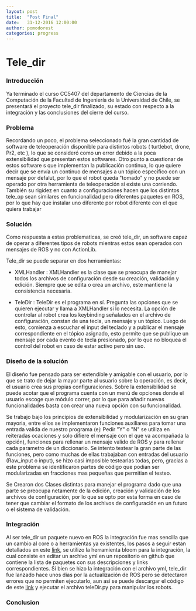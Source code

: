 ```yaml
---
layout: post
title:  "Post Final"
date:   31-12-2016 12:00:00
author: pomodorest
categories: progress
---
```


# Tele_dir

### Introducción 

Ya terminado el curso CC5407 del departamento de Ciencias de la Computación de la Facultad de Ingeniería de la Universidad de Chile, se presentará el proyecto tele_dir finalizado, su estado con respecto a la integración y las conclusiones del cierre del curso.

### Problema

Recordando un poco, el problema seleccionado fué la gran cantidad de software de teleoperación disponible para distintos robots ( turtlebot, drone, Pr2, etc ), lo que se consideró como un error debido a la poca extensibilidad que presentan estos softwares.
Otro punto a cuestionar de estos software s que implementan la publicación continua, lo que quiere decir que se envía un continuo de mensajes a un tópico específico con un mensaje por defalut, por lo que el robot queda "tomado" y no puede ser operado por otra herramienta de teleoperación si existe una corriendo.
También su rigidez en cuanto a configuraciones hacen que los distintos tele_op sean similares en funcionalidad pero diferentes paquetes en ROS, por lo que hay que instalar uno diferente por robot diferente con el que quiera trabajar

### Solución

Como respuesta a estas problematicas, se creó tele_dir, un software capaz de operar a diferentes tipos de robots mientras estos sean operados con mensajes de ROS y no con ActionLib.

Tele_dir se puede separar en dos herramientas:

* XMLHandler : XMLHandler es la clase que se preocupa de manejar todos los archivos de configuración desde su creación, validación y edición. Siempre que se edita o crea un archivo, este mantiene la consistencia necesaria.

* TeleDir :  TeleDir es el programa en sí. Pregunta las opciones que se quieren ejecutar y llama a XMLHandler si lo necesita. La opción de controlar al robot crea los keybinding señalados en el archivo de configuración, constan de una tecla, un mensaje y un tópico. Luego de esto, comienza a escuchar el input del teclado y a publicar el mensaje correspondiente en el tópico asignado, esto permite que se publique un mensaje por cada evento de tecla presionado, por lo que no bloquea el control del robot en caso de estar activo pero sin uso.

### Diseño de la solución

El diseño fue pensado para ser extendible y amigable con el usuario, por lo que se trato de dejar la mayor parte al usuario sobre la operación, es decir, el usuario crea sus propias configuraciones. Sobre la extensibilidad se puede acotar que el programa cuenta con un menú de opciones donde el usuario escoge que módulo correr, por lo que para añadir nuevas funcionalidades basta con crear una nueva opción con su funcionalidad.

Se trabajo bajo los principios de extensibilidad y modularización en su gran mayoria, entre ellos se implementaron funciones auxiliares para tomar una entrada valida de nuestro programa (ej: Pedir  "Y" o "N" se utiliza en reiteradas ocaciones y solo difiere el mensaje con el que va acompañada la opción), funciones para rellenar un mensaje valido de ROS y para rellenar cada parametro de un diccionario. Se intento testear la gran parte de las funciones, pero como muchas de ellas trabajaban con entradas del usuario (Raw_input o input), se hizo casi imposible testearlas todas, pero, gracias a este problema se identificaron partes de código que podian ser modularizadas en fracciones mas pequeñas que permitian el testeo.

Se Crearon dos Clases distintas para manejar el programa dado que una parte se preocupa netamente de la edición, creación y validación de los archivos de configuración, por lo que se opto por esta forma en caso de tener que cambiar el formato de los archivos de configuración en un futuro o el sistema de validación.

### Integración

Al ser tele_dir un paquete nuevo en ROS la integración fue mas sencilla que un cambio al core o a herramientas ya existentes, los pasos a seguir estan detallados en este [link](http://wiki.ros.org/bloom/Tutorials/FirstTimeRelease), se utilizo la herramienta bloom para la integración, la cual consiste en editar un archivo yml en un repositorio en github que contiene la lista de paquetes con sus descripciones y links correspondientes. Si bien se hizo la integración con el archivo yml, tele_dir fue lanzado hace unos dias por la actualización de ROS pero se detectaron errores que no permiten ejecutarlo, aun así se puede descargar el código de este [link](https://github.com/rdelgadov/tele_dir) y ejecutar el archivo teleDir.py para manipular los robots.

### Conclusion






